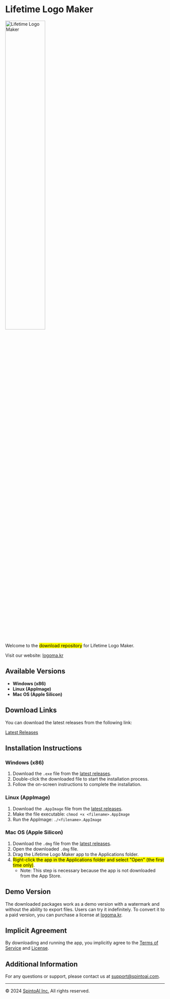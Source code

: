 # Lifetime Logo Maker

<img src="https://logoma.kr/svgs/logomaker-vertical.svg" alt="Lifetime Logo Maker" style="width: 50%;">

Welcome to the <mark>download repository</mark> for Lifetime Logo Maker.

Visit our website: [logoma.kr](https://logoma.kr)

## Available Versions

- **Windows (x86)**
- **Linux (AppImage)**
- **Mac OS (Apple Silicon)**

## Download Links

You can download the latest releases from the following link:

[Latest Releases](https://github.com/spintoai/lifetimelogomaker/releases)

## Installation Instructions

### Windows (x86)

1. Download the `.exe` file from the [latest releases](https://github.com/spintoai/lifetimelogomaker/releases).
2. Double-click the downloaded file to start the installation process.
3. Follow the on-screen instructions to complete the installation.

### Linux (AppImage)

1. Download the `.AppImage` file from the [latest releases](https://github.com/spintoai/lifetimelogomaker/releases).
2. Make the file executable: `chmod +x <filename>.AppImage`
3. Run the AppImage: `./<filename>.AppImage`

### Mac OS (Apple Silicon)

1. Download the `.dmg` file from the [latest releases](https://github.com/spintoai/lifetimelogomaker/releases).
2. Open the downloaded `.dmg` file.
3. Drag the Lifetime Logo Maker app to the Applications folder.
4. <mark>Right-click the app in the Applications folder and select "Open" (the first time only)</mark>.
   - Note: This step is necessary because the app is not downloaded from the App Store.

## Demo Version

The downloaded packages work as a demo version with a watermark and without the ability to export files. Users can try it indefinitely. To convert it to a paid version, you can purchase a license at [logoma.kr](https://logoma.kr).

## Implicit Agreement

By downloading and running the app, you implicitly agree to the [Terms of Service](https://logoma.kr/terms-of-service) and [License](https://logoma.kr/license-terms).

## Additional Information

For any questions or support, please contact us at support@spintoai.com.

---

© 2024 [SpintoAI Inc.](https://spintoai.com) All rights reserved.
